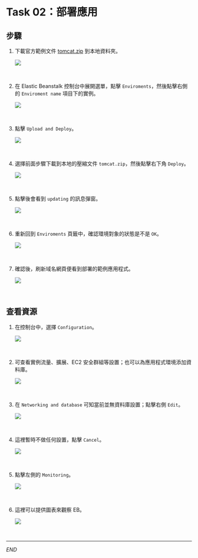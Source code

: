 # Task 02：部署應用

## 步驟

1.  下載官方範例文件 [tomcat.zip](https://docs.aws.amazon.com/elasticbeanstalk/latest/dg/samples/tomcat.zip) 到本地資料夾。

    ![](images/img_04.png)

<br>

2. 在 Elastic Beanstalk 控制台中展開選單，點擊 `Enviroments`，然後點擊右側的 `Enviroment name` 項目下的實例。

    ![](images/img_05.png)

<br>

3. 點擊 `Upload and Deploy`。

    ![](images/img_06.png)

<br>

4. 選擇前面步驟下載到本地的壓縮文件 `tomcat.zip`，然後點擊右下角 `Deploy`。

    ![](images/img_07.png)

<br>

5. 點擊後會看到 `updating` 的訊息彈窗。

    ![](images/img_12.png)

<br>

6. 重新回到 `Enviroments` 頁籤中，確認環境對象的狀態是不是 `OK`。

    ![](images/img_13.png)

<br>

7. 確認後，刷新域名網頁便看到部署的範例應用程式。

    ![](images/img_08.png)

<br>

## 查看資源

1. 在控制台中，選擇 `Configuration`。

    ![](images/img_09.png)

<br>

2. 可查看實例流量、擴展、EC2 安全群組等設置；也可以為應用程式環境添加資料庫。

    ![](images/img_14.png)

<br>

3. 在 `Networking and database` 可知當前並無資料庫設置；點擊右側 `Edit`。 

    ![](images/img_15.png)

<br>

4. 這裡暫時不做任何設置，點擊 `Cancel`。

    ![](images/img_16.png)

<br>

5. 點擊左側的 `Monitoring`。

    ![](images/img_17.png)

<br>

6. 這裡可以提供圖表來觀察 EB。

    ![](images/img_18.png)

<br>

___

_END_